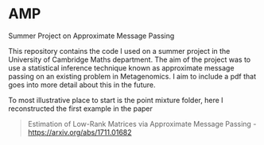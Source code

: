 # AMP
Summer Project on Approximate Message Passing

This repository contains the code I used on a summer project in the University of Cambridge Maths department. The aim of the project was to use a statistical inference technique known as approximate message passing on an existing problem in Metagenomics. I aim to include a pdf that goes into more detail about this in the future.

To most illustrative place to start is the point mixture folder, here I reconstructed the first example in the paper
> Estimation of Low-Rank Matrices via Approximate Message Passing - https://arxiv.org/abs/1711.01682
